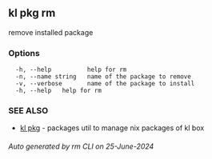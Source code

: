 ## kl pkg rm

remove installed package



### Options

```
  -h, --help          help for rm
  -n, --name string   name of the package to remove
  -v, --verbose       name of the package to install
  -h, --help   help for rm
```

### SEE ALSO

* [kl pkg](kl_pkg.md)  - packages util to manage nix packages of kl box

###### Auto generated by rm CLI on 25-June-2024

